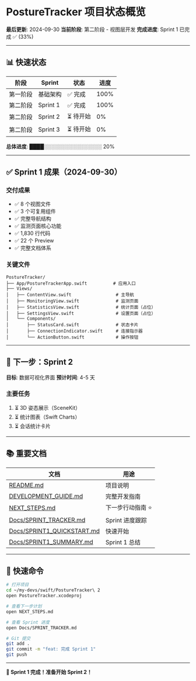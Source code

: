 # PostureTracker 项目状态概览

**最后更新**: 2024-09-30
**当前阶段**: 第二阶段 - 视图层开发
**完成进度**: Sprint 1 已完成 ✅ (33%)

---

## 📊 快速状态

| 阶段 | Sprint | 状态 | 进度 |
|------|--------|------|------|
| 第一阶段 | 基础架构 | ✅ 完成 | 100% |
| 第二阶段 | Sprint 1 | ✅ 完成 | 100% |
| 第二阶段 | Sprint 2 | ⏳ 待开始 | 0% |
| 第二阶段 | Sprint 3 | ⏳ 待开始 | 0% |

**总体进度**: ████░░░░░░░░░░░░░░░░ 20%

---

## ✅ Sprint 1 成果（2024-09-30）

### 交付成果
- ✅ 8 个视图文件
- ✅ 3 个可复用组件
- ✅ 完整导航结构
- ✅ 监测页面核心功能
- ✅ 1,830 行代码
- ✅ 22 个 Preview
- ✅ 完整文档体系

### 关键文件
```
PostureTracker/
├── App/PostureTrackerApp.swift          # 应用入口
├── Views/
│   ├── ContentView.swift                 # 主导航
│   ├── MonitoringView.swift              # 监测页面
│   ├── StatisticsView.swift              # 统计页面（占位）
│   ├── SettingsView.swift                # 设置页面（占位）
│   └── Components/
│       ├── StatusCard.swift              # 状态卡片
│       ├── ConnectionIndicator.swift     # 连接指示器
│       └── ActionButton.swift            # 操作按钮
```

---

## 🎯 下一步：Sprint 2

**目标**: 数据可视化界面
**预计时间**: 4-5 天

### 主要任务
1. ⏳ 3D 姿态展示（SceneKit）
2. ⏳ 统计图表（Swift Charts）
3. ⏳ 会话统计卡片

---

## 📚 重要文档

| 文档 | 用途 |
|------|------|
| [README.md](README.md) | 项目说明 |
| [DEVELOPMENT_GUIDE.md](DEVELOPMENT_GUIDE.md) | 完整开发指南 |
| [NEXT_STEPS.md](NEXT_STEPS.md) | 下一步行动指南 ⭐ |
| [Docs/SPRINT_TRACKER.md](Docs/SPRINT_TRACKER.md) | Sprint 进度跟踪 |
| [Docs/SPRINT1_QUICKSTART.md](Docs/SPRINT1_QUICKSTART.md) | 快速开始 |
| [Docs/SPRINT1_SUMMARY.md](Docs/SPRINT1_SUMMARY.md) | Sprint 1 总结 |

---

## 🚀 快速命令

```bash
# 打开项目
cd ~/my-devs/swift/PostureTracker\ 2
open PostureTracker.xcodeproj

# 查看下一步计划
open NEXT_STEPS.md

# 查看 Sprint 进度
open Docs/SPRINT_TRACKER.md

# Git 提交
git add .
git commit -m "feat: 完成 Sprint 1"
git push
```

---

**🎉 Sprint 1 完成！准备开始 Sprint 2！**
